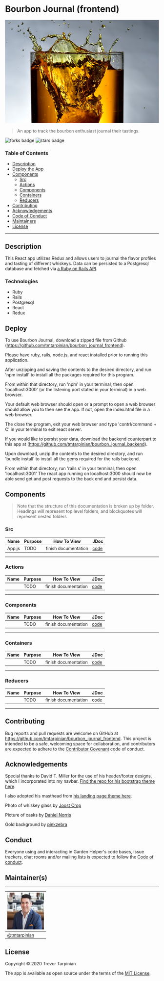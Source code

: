 # Bourbon Journal (frontend)

![Project Image](./src/bourbon.jpg)

> An app to track the bourbon enthusiast journal their tastings.

![forks badge](https://img.shields.io/github/forks/tmtarpinian/bourbon_journal_frontend)
![stars badge](https://img.shields.io/github/stars/tmtarpinian/bourbon_journal_frontend)


### Table of Contents


- [Description](#Description)
- [Deploy the App](#Deploy)
- [Components](#Pages)
    - [Src](#Src)
    - [Actions](#Actions)
    - [Components](#Components)
    - [Containers](#Containers)
    - [Reducers](#Reducers)
- [Contributing](#Contributing)
- [Acknowledgements](#Acknowledgements)
- [Code of Conduct](#Conduct)
- [Maintainers](#Maintainer(s))
- [License](#license)

---

## Description
This React app utilizes Redux and allows users to journal the flavor profiles and tasting of different whiskeys. Data can be persisted to a Postgresql database and fetched via [a Ruby on Rails API](https://github.com/tmtarpinian/bourbon_journal_backend).

### Technologies
- Ruby
- Rails
- Postgresql
- React
- Redux

## Deploy

To use Bourbon Journal, download a zipped file from Github (https://github.com/tmtarpinian/bourbon_journal_frontend).

Please have ruby, rails, node.js, and react installed prior to running this application.

After unzipping and saving the contents to the desired directory, and run 'npm install' to install all the packages required for this program.

From within that directory, run 'npm' in your terminal, then open 'localhost:3000' (or the listening port stated in your terminal) in a web browser.

Your default web browser should open or a prompt to open a web browser should allow you to then see the app. If not, open the index.html file in a web browser.

The close the program, exit your web browser and type 'contrl/command + C' in your terminal to exit react server.

If you would like to persist your data, download the backend counterpart to this app at (https://github.com/tmtarpinian/bourbon_journal_backend).

Upon download, unzip the contents to the desired directory, and run 'bundle install' to install all the gems required for the rails backend.

From within that directory, run 'rails s' in your terminal, then open 'localhost:3001' The react app running on localhost:3000 should now be able send get and post requests to the back end and persist data.

## Components
> Note that the structure of this documentation is broken up by folder. Headings will represent top level folders, and blockquotes will represent nested folders

### Src

| Name | Purpose | How To View | JDoc |
|---|---|---|---|
|  App.js | TODO | finish documentation |  [code](./src/App.js.rb#L6-L13) |
---

### Actions

| Name | Purpose | How To View | JDoc |
|---|---|---|---|
|  | TODO | finish documentation |  [code](./src/App.js.rb#L6-L13) |
---

### Components

| Name | Purpose | How To View | JDoc |
|---|---|---|---|
|  | TODO | finish documentation |  [code](./src/App.js.rb#L6-L13) |
---

### Containers

| Name | Purpose | How To View | JDoc |
|---|---|---|---|
|  | TODO | finish documentation |  [code](./src/App.js.rb#L6-L13) |
---

### Reducers

| Name | Purpose | How To View | JDoc |
|---|---|---|---|
|  | TODO | finish documentation |  [code](./src/App.js.rb#L6-L13) |
---

## Contributing

Bug reports and pull requests are welcome on GitHub at https://github.com/tmtarpinian/bourbon_journal_frontend. This project is intended to be a safe, welcoming space for collaboration, and contributors are expected to adhere to the [Contributor Covenant](http://contributor-covenant.org) code of conduct.


## Acknowledgements

Special thanks to David T. Miller for the use of his header/footer designs, which I incorporated into my navbar. [Find the repo for his bootstrap theme here](https://github.com/StartBootstrap/startbootstrap-freelancer).

I also adopted his masthead from [his landing page theme here](https://github.com/StartBootstrap/startbootstrap-landing-page).

Photo of whiskey glass by [Joost Crop]((https://unsplash.com/@smallcamerabigpictures) )

Picture of casks by [Daniel Norris](https://unsplash.com/@danielnorris)

Gold background by [pinkzebra](https://pixabay.com/users/pinkzebra-1836151/?utm_source=link-attribution&utm_medium=referral&utm_campaign=image&utm_content=1123653)

## Conduct
Everyone using and interacting in Garden Helper's code
bases, issue trackers, chat rooms and/or mailing lists is expected to follow the [Code of conduct](./CODE_OF_CONDUCT.md).

## Maintainer(s)
---

| ![tmtarpinian](./src/tmtarpinian.jpg)     |
| :------------- | 
|[@tmtarpinian](https://github.com/tmtarpinian) |

## License
Copyright © 2020 Trevor Tarpinian

The app is available as open source under the terms of the [MIT License](https://opensource.org/licenses/MIT).